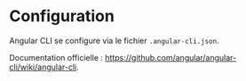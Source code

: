 # Configuration

Angular CLI se configure via le fichier `.angular-cli.json`.

Documentation officielle : https://github.com/angular/angular-cli/wiki/angular-cli.
